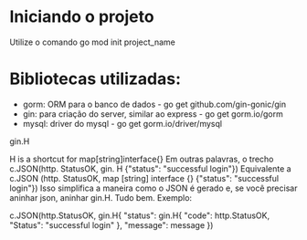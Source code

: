 # Iniciando o projeto 

Utilize o comando go mod init project_name

# Bibliotecas utilizadas:

- gorm: ORM para o banco de dados - go get github.com/gin-gonic/gin
- gin: para criação do server, similar ao express - go get gorm.io/gorm
- mysql: driver do mysql - go get gorm.io/driver/mysql


gin.H 

H is a shortcut for map[string]interface{}
Em outras palavras, o trecho c.JSON(http. StatusOK, gin. H {"status": "successful login"})
Equivalente a c.JSON (http. StatusOK, map [string] interface {} {"status": "successful login"})
Isso simplifica a maneira como o JSON é gerado e, se você precisar aninhar json, aninhar gin.H. Tudo bem. Exemplo:

c.JSON(http.StatusOK, gin.H{
            "status":  gin.H{
                "code": http.StatusOK,
                "Status": "successful login"
            },
            "message": message
        })

